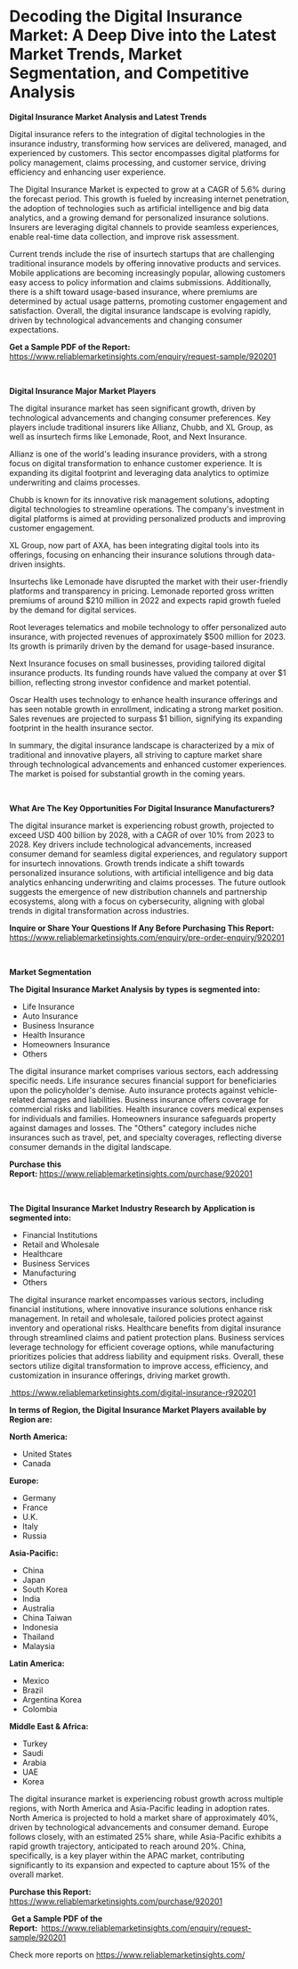 <p><h1>Decoding the Digital Insurance Market: A Deep Dive into the Latest Market Trends, Market Segmentation, and Competitive Analysis</h1></p><p><strong>Digital Insurance Market Analysis and Latest Trends</strong></p>
<p><p>Digital insurance refers to the integration of digital technologies in the insurance industry, transforming how services are delivered, managed, and experienced by customers. This sector encompasses digital platforms for policy management, claims processing, and customer service, driving efficiency and enhancing user experience. </p><p>The Digital Insurance Market is expected to grow at a CAGR of 5.6% during the forecast period. This growth is fueled by increasing internet penetration, the adoption of technologies such as artificial intelligence and big data analytics, and a growing demand for personalized insurance solutions. Insurers are leveraging digital channels to provide seamless experiences, enable real-time data collection, and improve risk assessment.</p><p>Current trends include the rise of insurtech startups that are challenging traditional insurance models by offering innovative products and services. Mobile applications are becoming increasingly popular, allowing customers easy access to policy information and claims submissions. Additionally, there is a shift toward usage-based insurance, where premiums are determined by actual usage patterns, promoting customer engagement and satisfaction. Overall, the digital insurance landscape is evolving rapidly, driven by technological advancements and changing consumer expectations.</p></p>
<p><strong>Get a Sample PDF of the Report:&nbsp;</strong> <a href="https://www.reliablemarketinsights.com/enquiry/request-sample/920201?utm_campaign=2538&utm_medium=2&utm_source=Github&utm_content=ia&utm_term=07032025&utm_id=digital-insurance">https://www.reliablemarketinsights.com/enquiry/request-sample/920201</a></p>
<p>&nbsp;</p>
<p><strong>Digital Insurance Major Market Players</strong></p>
<p><p>The digital insurance market has seen significant growth, driven by technological advancements and changing consumer preferences. Key players include traditional insurers like Allianz, Chubb, and XL Group, as well as insurtech firms like Lemonade, Root, and Next Insurance.</p><p>Allianz is one of the world's leading insurance providers, with a strong focus on digital transformation to enhance customer experience. It is expanding its digital footprint and leveraging data analytics to optimize underwriting and claims processes.</p><p>Chubb is known for its innovative risk management solutions, adopting digital technologies to streamline operations. The company's investment in digital platforms is aimed at providing personalized products and improving customer engagement.</p><p>XL Group, now part of AXA, has been integrating digital tools into its offerings, focusing on enhancing their insurance solutions through data-driven insights.</p><p>Insurtechs like Lemonade have disrupted the market with their user-friendly platforms and transparency in pricing. Lemonade reported gross written premiums of around $210 million in 2022 and expects rapid growth fueled by the demand for digital services.</p><p>Root leverages telematics and mobile technology to offer personalized auto insurance, with projected revenues of approximately $500 million for 2023. Its growth is primarily driven by the demand for usage-based insurance.</p><p>Next Insurance focuses on small businesses, providing tailored digital insurance products. Its funding rounds have valued the company at over $1 billion, reflecting strong investor confidence and market potential.</p><p>Oscar Health uses technology to enhance health insurance offerings and has seen notable growth in enrollment, indicating a strong market position. Sales revenues are projected to surpass $1 billion, signifying its expanding footprint in the health insurance sector.</p><p>In summary, the digital insurance landscape is characterized by a mix of traditional and innovative players, all striving to capture market share through technological advancements and enhanced customer experiences. The market is poised for substantial growth in the coming years.</p></p>
<p>&nbsp;</p>
<p><strong>What Are The Key Opportunities For Digital Insurance Manufacturers?</strong></p>
<p><p>The digital insurance market is experiencing robust growth, projected to exceed USD 400 billion by 2028, with a CAGR of over 10% from 2023 to 2028. Key drivers include technological advancements, increased consumer demand for seamless digital experiences, and regulatory support for insurtech innovations. Growth trends indicate a shift towards personalized insurance solutions, with artificial intelligence and big data analytics enhancing underwriting and claims processes. The future outlook suggests the emergence of new distribution channels and partnership ecosystems, along with a focus on cybersecurity, aligning with global trends in digital transformation across industries.</p></p>
<p><strong>Inquire or Share Your Questions If Any Before Purchasing This Report:</strong> <a href="https://www.reliablemarketinsights.com/enquiry/pre-order-enquiry/920201?utm_campaign=2538&utm_medium=2&utm_source=Github&utm_content=ia&utm_term=07032025&utm_id=digital-insurance">https://www.reliablemarketinsights.com/enquiry/pre-order-enquiry/920201</a></p>
<p>&nbsp;</p>
<p><strong>Market Segmentation</strong></p>
<p><strong>The Digital Insurance Market Analysis by types is segmented into:</strong></p>
<p><ul><li>Life Insurance</li><li>Auto Insurance</li><li>Business Insurance</li><li>Health Insurance</li><li>Homeowners Insurance</li><li>Others</li></ul></p>
<p><p>The digital insurance market comprises various sectors, each addressing specific needs. Life insurance secures financial support for beneficiaries upon the policyholder's demise. Auto insurance protects against vehicle-related damages and liabilities. Business insurance offers coverage for commercial risks and liabilities. Health insurance covers medical expenses for individuals and families. Homeowners insurance safeguards property against damages and losses. The "Others" category includes niche insurances such as travel, pet, and specialty coverages, reflecting diverse consumer demands in the digital landscape.</p></p>
<p><strong>Purchase this Report:&nbsp;</strong><a href="https://www.reliablemarketinsights.com/purchase/920201?utm_campaign=2538&utm_medium=2&utm_source=Github&utm_content=ia&utm_term=07032025&utm_id=digital-insurance">https://www.reliablemarketinsights.com/purchase/920201</a></p>
<p>&nbsp;</p>
<p><strong>The Digital Insurance Market Industry Research by Application is segmented into:</strong></p>
<p><ul><li>Financial Institutions</li><li>Retail and Wholesale</li><li>Healthcare</li><li>Business Services</li><li>Manufacturing</li><li>Others</li></ul></p>
<p><p>The digital insurance market encompasses various sectors, including financial institutions, where innovative insurance solutions enhance risk management. In retail and wholesale, tailored policies protect against inventory and operational risks. Healthcare benefits from digital insurance through streamlined claims and patient protection plans. Business services leverage technology for efficient coverage options, while manufacturing prioritizes policies that address liability and equipment risks. Overall, these sectors utilize digital transformation to improve access, efficiency, and customization in insurance offerings, driving market growth.</p></p>
<p><a href="https://www.reliablemarketinsights.com/digital-insurance-r920201?utm_campaign=2538&utm_medium=2&utm_source=Github&utm_content=ia&utm_term=07032025&utm_id=digital-insurance">&nbsp;https://www.reliablemarketinsights.com/digital-insurance-r920201</a></p>
<p><strong>In terms of Region, the Digital Insurance Market Players available by Region are:</strong></p>
<p>
    <p> <strong> North America: </strong>
        <ul>
            <li>United States</li>
            <li>Canada</li>
        </ul>
        </p> 
    <p> <strong> Europe: </strong>
        <ul>
            <li>Germany</li>
            <li>France</li>
            <li>U.K.</li>
            <li>Italy</li>
            <li>Russia</li>
        </ul>
        </p> 
    <p> <strong> Asia-Pacific: </strong>
        <ul>
            <li>China</li>
            <li>Japan</li>
            <li>South Korea</li>
            <li>India</li>
            <li>Australia</li>
            <li>China Taiwan</li>
            <li>Indonesia</li>
            <li>Thailand</li>
            <li>Malaysia</li>
        </ul>
        </p> 
    <p> <strong> Latin America: </strong>
        <ul>
            <li>Mexico</li>
            <li>Brazil</li>
            <li>Argentina Korea</li>
            <li>Colombia</li>
        </ul>
        </p> 
    <p> <strong> Middle East & Africa: </strong>
        <ul>
            <li>Turkey</li>
            <li>Saudi</li>
            <li>Arabia</li>
            <li>UAE</li>
            <li>Korea</li>
        </ul>
    </p>
    </p>
<p><p>The digital insurance market is experiencing robust growth across multiple regions, with North America and Asia-Pacific leading in adoption rates. North America is projected to hold a market share of approximately 40%, driven by technological advancements and consumer demand. Europe follows closely, with an estimated 25% share, while Asia-Pacific exhibits a rapid growth trajectory, anticipated to reach around 20%. China, specifically, is a key player within the APAC market, contributing significantly to its expansion and expected to capture about 15% of the overall market.</p></p>
<p><strong>Purchase this Report: </strong><a href="https://www.reliablemarketinsights.com/purchase/920201?utm_campaign=2538&utm_medium=2&utm_source=Github&utm_content=ia&utm_term=07032025&utm_id=digital-insurance">https://www.reliablemarketinsights.com/purchase/920201</a></p>
<p>&nbsp;<strong>Get a Sample PDF of the Report:&nbsp;&nbsp;</strong><a href="https://www.reliablemarketinsights.com/enquiry/request-sample/920201?utm_campaign=2538&utm_medium=2&utm_source=Github&utm_content=ia&utm_term=07032025&utm_id=digital-insurance">https://www.reliablemarketinsights.com/enquiry/request-sample/920201</a></p>
<p><strong></strong></p>
<p>Check more reports on <a href="https://www.reliablemarketinsights.com/?utm_campaign=2538&utm_medium=2&utm_source=Github&utm_content=ia&utm_term=07032025&utm_id=digital-insurance">https://www.reliablemarketinsights.com/</a></p>